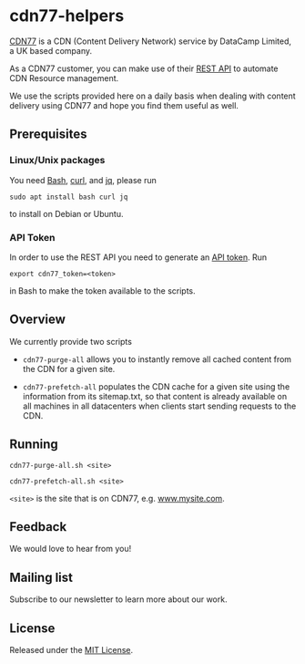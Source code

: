 # cdn77-helpers
[CDN77](https://www.cdn77.com/) is a CDN (Content Delivery Network) service by DataCamp Limited, a UK based company. 

As a CDN77 customer, you can make use of their [REST API](https://client.cdn77.com/support/api-reference/v3/introduction) to automate CDN Resource management.

We use the scripts provided here on a daily basis when dealing with content delivery using CDN77 and hope you find them useful as well.

## Prerequisites
### Linux/Unix packages
You need [Bash](https://www.gnu.org/software/bash/), [curl](https://curl.se/), and [jq](https://stedolan.github.io/jq/), please run 

`sudo apt install bash curl jq` 

to install on Debian or Ubuntu.

### API Token
In order to use the REST API you need to generate an [API token](https://client.cdn77.com/account/api). Run 

`export cdn77_token=<token>` 

in Bash to make the token available to the scripts.


## Overview
We currently provide two scripts 
- `cdn77-purge-all` allows you to instantly remove all cached content from the CDN for a given site. 

- `cdn77-prefetch-all` populates the CDN cache for a given site using the information from its sitemap.txt, so that content is already available on all machines in all datacenters when clients start sending requests to the CDN. 


## Running
```cdn77-purge-all.sh <site>```

```cdn77-prefetch-all.sh <site>```

`<site>` is the site that is on CDN77, e.g. www.mysite.com.

## Feedback
We would love to hear from you! 

## Mailing list
Subscribe to our newsletter to learn more about our work.
[](https://newsletter.threatint.com/subscription?f=NiRp2763y19cplj796wGLZKeWSkrkkO8stBCsNbHL668BFHW478DRGNlNBXJZtV3rzH1DzWbtP8jGAJ4WDHmRPkw)

## License
Released under the [MIT License](https://opensource.org/licenses/MIT).